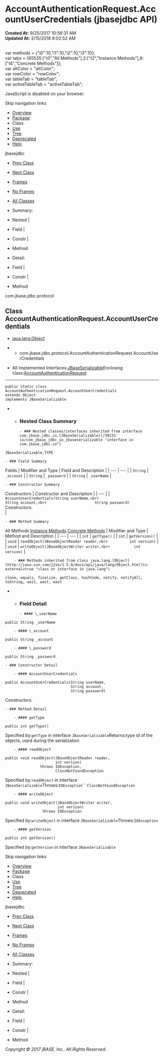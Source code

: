 # AccountAuthenticationRequest.AccountUserCredentials (jbasejdbc   API)

**Created At:** 9/25/2017 10:56:31 AM  
**Updated At:** 2/15/2018 8:02:52 AM  

<!--<br>    try {<br>        if (location.href.indexOf('is-external=true') == -1) {<br>            parent.document.title="AccountAuthenticationRequest.AccountUserCredentials (jbasejdbc   API)";<br>        }<br>    }<br>    catch(err) {<br>    }<br>//--><br>var methods = {"i0":10,"i1":10,"i2":10,"i3":10};<br>var tabs = {65535:["t0","All Methods"],2:["t2","Instance Methods"],8:["t4","Concrete Methods"]};<br>var altColor = "altColor";<br>var rowColor = "rowColor";<br>var tableTab = "tableTab";<br>var activeTableTab = "activeTableTab";
JavaScript is disabled on your browser.

Skip navigation links

- [Overview](../../../../overview-summary.html)
- [Package](/39240-protocol/com_jbase_jdbc_protocol_package-summary)
- Class
- [Use](/39241-class-use/com_jbase_jdbc_protocol_class-use_AccountAuthenticationRequest.AccountUserCredentials)
- [Tree](/39240-protocol/com_jbase_jdbc_protocol_package-tree)
- [Deprecated](../../../../deprecated-list.html)
- [Help](../../../../help-doc.html)


jbasejdbc <br>

- [Prev Class](/39240-protocol/com_jbase_jdbc_protocol_accountauthenticationrequest "class in com.jbase.jdbc.protocol")
- [Next Class](/39240-protocol/com_jbase_jdbc_protocol_authenticationrequest "class in com.jbase.jdbc.protocol")


- [Frames](../../../../index.html?com/jbase/jdbc/protocol//39240-protocol/com_jbase_jdbc_protocol_AccountAuthenticationRequest.AccountUserCredentials)
- [No Frames](/39240-protocol/com_jbase_jdbc_protocol_AccountAuthenticationRequest.AccountUserCredentials)


- [All Classes](../../../../allclasses-noframe.html)


<!--<br>  allClassesLink = document.getElementById("allclasses\_navbar\_top");<br>  if(window==top) {<br>    allClassesLink.style.display = "block";<br>  }<br>  else {<br>    allClassesLink.style.display = "none";<br>  }<br>  //-->

- Summary:
- Nested |
- Field |
- Constr |
- Method


- Detail:
- Field |
- Constr |
- Method

com.jbase.jdbc.protocol

## Class AccountAuthenticationRequest.AccountUserCredentials

- [java.lang.Object](http://java.sun.com/j2se/1.5.0/docs/api/java/lang/Object.html?is-external=true "class or interface in java.lang")
- - com.jbase.jdbc.protocol.AccountAuthenticationRequest.AccountUserCredentials


- All Implemented Interfaces:[JBaseSerializable](/39232-io/com_jbase_jdbc_io_jbaseserializable "interface in com.jbase.jdbc.io")Enclosing class:[AccountAuthenticationRequest](/39240-protocol/com_jbase_jdbc_protocol_accountauthenticationrequest "class in com.jbase.jdbc.protocol")
* * *


```
public static class AccountAuthenticationRequest.AccountUserCredentials
extends Object
implements JBaseSerializable
```

- - ### Nested Class Summary

        - ### Nested classes/interfaces inherited from interface com.jbase.jdbc.io.[JBaseSerializable](/39232-io/com_jbase_jdbc_io_jbaseserializable "interface in com.jbase.jdbc.io")
`JBaseSerializable.TYPE`


    - ### Field Summary


Fields | Modifier and Type | Field and Description |
| --- | --- |
| `String` | `_account`  |
| `String` | `_password`  |
| `String` | `_userName`  |


    - ### Constructor Summary


Constructors | Constructor and Description |
| --- |
| `AccountUserCredentials(String userName,<br>                      String account,<br>                      String password)`<br>Constructors.<br> |


    - ### Method Summary


All Methods [Instance Methods](javascript:show%282%29;) [Concrete Methods](javascript:show%288%29;) | Modifier and Type | Method and Description |
| --- | --- |
| `int` | `getType()`  |
| `int` | `getVersion()`  |
| `void` | `readObject(JBaseObjectReader reader,<br>          int version)`  |
| `void` | `writeObject(JBaseObjectWriter writer,<br>           int version)`  |


        - ### Methods inherited from class java.lang.[Object](http://java.sun.com/j2se/1.5.0/docs/api/java/lang/Object.html?is-external=true "class or interface in java.lang")
`clone, equals, finalize, getClass, hashCode, notify, notifyAll, toString, wait, wait, wait`

- - ### Field Detail

        - #### \_userName

```
public String _userName
```


        - #### \_account

```
public String _account
```


        - #### \_password

```
public String _password
```


    - ### Constructor Detail

        - #### AccountUserCredentials

```
public AccountUserCredentials(String userName,
                              String account,
                              String password)
```

Constructors.


    - ### Method Detail

        - #### getType

```
public int getType()
```
Specified by:`getType` in interface `JBaseSerializable`Returns:type id of the objects, used during the serialization


        - #### readObject

```
public void readObject(JBaseObjectReader reader,
                       int version)
                throws IOException,
                       ClassNotFoundException
```
Specified by:`readObject` in interface `JBaseSerializable`Throws:`IOException``ClassNotFoundException`


        - #### writeObject

```
public void writeObject(JBaseObjectWriter writer,
                        int version)
                 throws IOException
```
Specified by:`writeObject` in interface `JBaseSerializable`Throws:`IOException`


        - #### getVersion

```
public int getVersion()
```
Specified by:`getVersion` in interface `JBaseSerializable`

Skip navigation links

- [Overview](../../../../overview-summary.html)
- [Package](/39240-protocol/com_jbase_jdbc_protocol_package-summary)
- Class
- [Use](/39241-class-use/com_jbase_jdbc_protocol_class-use_AccountAuthenticationRequest.AccountUserCredentials)
- [Tree](/39240-protocol/com_jbase_jdbc_protocol_package-tree)
- [Deprecated](../../../../deprecated-list.html)
- [Help](../../../../help-doc.html)


jbasejdbc <br>

- [Prev Class](/39240-protocol/com_jbase_jdbc_protocol_accountauthenticationrequest "class in com.jbase.jdbc.protocol")
- [Next Class](/39240-protocol/com_jbase_jdbc_protocol_authenticationrequest "class in com.jbase.jdbc.protocol")


- [Frames](../../../../index.html?com/jbase/jdbc/protocol//39240-protocol/com_jbase_jdbc_protocol_AccountAuthenticationRequest.AccountUserCredentials)
- [No Frames](/39240-protocol/com_jbase_jdbc_protocol_AccountAuthenticationRequest.AccountUserCredentials)


- [All Classes](../../../../allclasses-noframe.html)


<!--<br>  allClassesLink = document.getElementById("allclasses\_navbar\_bottom");<br>  if(window==top) {<br>    allClassesLink.style.display = "block";<br>  }<br>  else {<br>    allClassesLink.style.display = "none";<br>  }<br>  //-->

- Summary:
- Nested |
- Field |
- Constr |
- Method


- Detail:
- Field |
- Constr |
- Method

*Copyright © 2017 jBASE, Inc.. All Rights Reserved.*
